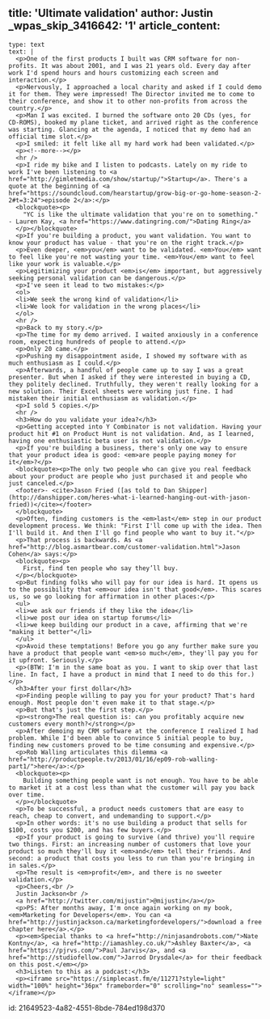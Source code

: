 title: 'Ultimate validation'
author: Justin
_wpas_skip_3416642: '1'
article_content:
  -
    type: text
    text: |
      <p>One of the first products I built was CRM software for non-profits. It was about 2001, and I was 21 years old. Every day after work I'd spend hours and hours customizing each screen and interaction.</p>
      <p>Nervously, I approached a local charity and asked if I could demo it for them. They were impressed! The Director invited me to come to their conference, and show it to other non-profits from across the country.</p>
      <p>Man I was excited. I burned the software onto 20 CDs (yes, for CD-ROMS), booked my plane ticket, and arrived right as the conference was starting. Glancing at the agenda, I noticed that my demo had an official time slot.</p>
      <p>I smiled: it felt like all my hard work had been validated.</p>
      <p><!--more--></p>
      <hr />
      <p>I ride my bike and I listen to podcasts. Lately on my ride to work I've been listening to <a href="http://gimletmedia.com/show/startup/">Startup</a>. There's a quote at the beginning of <a href="https://soundcloud.com/hearstartup/grow-big-or-go-home-season-2-2#t=3:24">episode 2</a>:</p>
      <blockquote><p>
        "YC is like the ultimate validation that you're on to something." - Lauren Kay, <a href="https://www.datingring.com/">Dating Ring</a>
      </p></blockquote>
      <p>If you're building a product, you want validation. You want to know your product has value - that you're on the right track.</p>
      <p>Even deeper, <em>you</em> want to be validated. <em>You</em> want to feel like you're not wasting your time. <em>You</em> want to feel like your work is valuable.</p>
      <p>Legitimizing your product <em>is</em> important, but aggressively seeking personal validation can be dangerous.</p>
      <p>I've seen it lead to two mistakes:</p>
      <ol>
      <li>We seek the wrong kind of validation</li>
      <li>We look for validation in the wrong places</li>
      </ol>
      <hr />
      <p>Back to my story.</p>
      <p>The time for my demo arrived. I waited anxiously in a conference room, expecting hundreds of people to attend.</p>
      <p>Only 20 came.</p>
      <p>Pushing my disappointment aside, I showed my software with as much enthusiasm as I could.</p>
      <p>Afterwards, a handful of people came up to say I was a great presenter. But when I asked if they were interested in buying a CD, they politely declined. Truthfully, they weren't really looking for a new solution. Their Excel sheets were working just fine. I had mistaken their initial enthusiasm as validation.</p>
      <p>I sold 5 copies.</p>
      <hr />
      <h3>How do you validate your idea?</h3>
      <p>Getting accepted into Y Combinator is not validation. Having your product hit #1 on Product Hunt is not validation. And, as I learned, having one enthusiastic beta user is not validation.</p>
      <p>If you're building a business, there's only one way to ensure that your product idea is good: <em>are people paying money for it</em>?</p>
      <blockquote><p>The only two people who can give you real feedback about your product are people who just purchased it and people who just canceled.</p>
      <footer>- <cite>Jason Fried ([as told to Dan Shipper](http://danshipper.com/heres-what-i-learned-hanging-out-with-jason-fried))</cite></footer>
      </blockquote>
      <p>Often, finding customers is the <em>last</em> step in our product development process. We think: "First I'll come up with the idea. Then I'll build it. And then I'll go find people who want to buy it."</p>
      <p>That process is backwards. As <a href="http://blog.asmartbear.com/customer-validation.html">Jason Cohen</a> says:</p>
      <blockquote><p>
        First, find ten people who say they’ll buy.
      </p></blockquote>
      <p>But finding folks who will pay for our idea is hard. It opens us to the possibility that <em>our idea isn't that good</em>. This scares us, so we go looking for affirmation in other places:</p>
      <ul>
      <li>we ask our friends if they like the idea</li>
      <li>we post our idea on startup forums</li>
      <li>we keep building our product in a cave, affirming that we're "making it better"</li>
      </ul>
      <p>Avoid these temptations! Before you go any further make sure you have a product that people want <em>so much</em>, they'll pay you for it upfront. Seriously.</p>
      <p>(BTW: I'm in the same boat as you. I want to skip over that last line. In fact, I have a product in mind that I need to do this for.)</p>
      <h3>After your first dollar</h3>
      <p>Finding people willing to pay you for your product? That's hard enough. Most people don't even make it to that stage.</p>
      <p>But that's just the first step.</p>
      <p><strong>The real question is: can you profitably acquire new customers every month?</strong></p>
      <p>After demoing my CRM software at the conference I realized I had problem. While I'd been able to convince 5 initial people to buy, finding new customers proved to be time consuming and expensive.</p>
      <p>Rob Walling articulates this dilemma <a href="http://productpeople.tv/2013/01/16/ep09-rob-walling-part1/">here</a>:</p>
      <blockquote><p>
        Building something people want is not enough. You have to be able to market it at a cost less than what the customer will pay you back over time.
      </p></blockquote>
      <p>To be successful, a product needs customers that are easy to reach, cheap to convert, and undemanding to support.</p>
      <p>In other words: it's no use building a product that sells for $100, costs you $200, and has few buyers.</p>
      <p>If your product is going to survive (and thrive) you'll require two things. First: an increasing number of customers that love your product so much they'll buy it <em>and</em> tell their friends. And second: a product that costs you less to run than you're bringing in in sales.</p>
      <p>The result is <em>profit</em>, and there is no sweeter validation.</p>
      <p>Cheers,<br />
      Justin Jackson<br />
      <a href="http://twitter.com/mijustin">@mijustin</a></p>
      <p>PS: After months away, I'm once again working on my book, <em>Marketing for Developers</em>. You can <a href="http://justinjackson.ca/marketingfordevelopers/">download a free chapter here</a>.</p>
      <p><em>Special thanks to <a href="http://ninjasandrobots.com/">Nate Kontny</a>, <a href="http://iamashley.co.uk/">Ashley Baxter</a>, <a href="https://pjrvs.com/">Paul Jarvis</a>, and <a href="http://studiofellow.com/">Jarrod Drysdale</a> for their feedback on this post.</em></p>
      <h3>Listen to this as a podcast:</h3>
      <p><iframe src="https://simplecast.fm/e/11271?style=light" width="100%" height="36px" frameborder="0" scrolling="no" seamless=""></iframe></p>
      
id: 21649523-4a82-4551-8bde-784ed198d370
